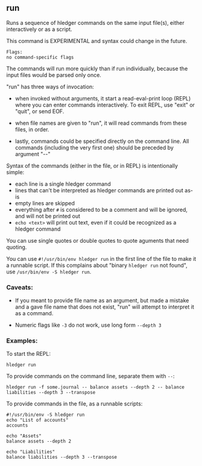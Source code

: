 ## run 

Runs a sequence of hledger commands on the same input file(s), either interactively or as a script.

This command is EXPERIMENTAL and syntax could change in the future.

```flags
Flags:
no command-specific flags
```

The commands will run more quickly than if run individually, because the input files would be parsed only once.

"run" has three ways of invocation:
- when invoked without arguments, it start a read-eval-print loop (REPL) where you can enter commands interactively. To exit REPL, use "exit" or "quit", or send EOF.

- when file names are given to "run", it will read commands from these files, in order.

- lastly, commands could be specified directly on the command line. All commands (including the very first one) should be preceded by argument "--"

Syntax of the commands (either in the file, or in REPL) is intentionally simple:
- each line is a single hledger command
- lines that can't be interpreted as hledger commands are printed out as-is
- empty lines are skipped
- everything after `#` is considered to be a comment and will be ignored, and will not be printed out
- `echo <text>` will print out text, even if it could be recognized as a hledger command 

You can use single quotes or double quotes to quote aguments that need quoting.

You can use `#!/usr/bin/env hledger run` in the first line of the file to make it a runnable script. If this complains about "binary `hledger run` not found", use `/usr/bin/env -S hledger run`.

### Caveats:

- If you meant to provide file name as an argument, but made a mistake and a gave file name that does not exist, "run" will attempt to interpret it as a command.

- Numeric flags like `-3` do not work, use long form `--depth 3`

### Examples:

To start the REPL:
```cli
hledger run
```

To provide commands on the command line, separate them with `--`:
```cli
hledger run -f some.journal -- balance assets --depth 2 -- balance liabilities --depth 3 --transpose
```

To provide commands in the file, as a runnable scripts:
```cli
#!/usr/bin/env -S hledger run
echo "List of accounts"
accounts

echo "Assets"
balance assets --depth 2

echo "Liabilities"
balance liabilities --depth 3 --transpose
```

